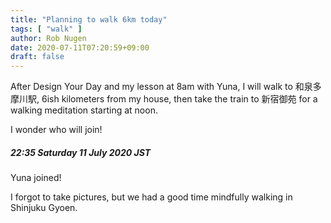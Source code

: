 ```yaml
---
title: "Planning to walk 6km today"
tags: [ "walk" ]
author: Rob Nugen
date: 2020-07-11T07:20:59+09:00
draft: false
---
```


After Design Your Day and my lesson at 8am with Yuna, I will walk to
和泉多摩川駅, 6ish kilometers from my house, then take the train to
新宿御苑 for a walking meditation starting at noon.

I wonder who will join!

##### 22:35 Saturday 11 July 2020 JST

Yuna joined!

I forgot to take pictures, but we had a good time mindfully walking in
Shinjuku Gyoen.

